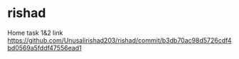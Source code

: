 # rishad
Home task 1&2
link https://github.com/Unusalirishad203/rishad/commit/b3db70ac98d5726cdf4bd0569a5fddf47556ead1

